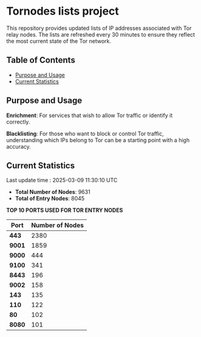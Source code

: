 # Tornodes lists project

This repository provides updated lists of IP addresses associated with Tor relay nodes. The lists are refreshed every 30 minutes to ensure they reflect the most current state of the Tor network.

## Table of Contents

- [Purpose and Usage](#purpose-and-usage)
- [Current Statistics](#current-statistics)


## Purpose and Usage

**Enrichment**: For services that wish to allow Tor traffic or identify it correctly.

**Blacklisting**: For those who want to block or control Tor traffic, understanding which IPs belong to Tor can be a starting point with a high accuracy.

## Current Statistics

Last update time : 2025-03-09 11:30:10 UTC

- **Total Number of Nodes**: 9631
- **Total of Entry Nodes**: 8045

**TOP 10 PORTS USED FOR TOR ENTRY NODES**

| **Port** | **Number of Nodes** |
|------|-----------------|
| **443**   | 2380  |
| **9001**   | 1859  |
| **9000**   | 444  |
| **9100**   | 341  |
| **8443**   | 196  |
| **9002**   | 158  |
| **143**   | 135  |
| **110**   | 122  |
| **80**   | 102  |
| **8080**   | 101  |

